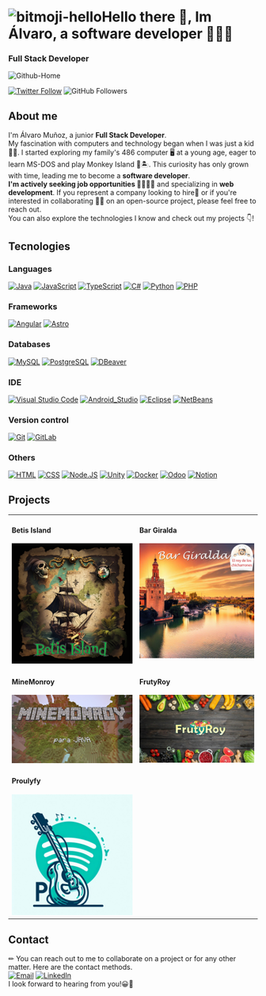 
# ![bitmoji-hello](https://github.com/Prouly/Prouly/assets/80397239/d99dad50-f50c-4099-8910-6fbd664eafd7)Hello there 👋, Im Álvaro, a software developer 👨🏻‍💻

### Full Stack Developer
![Github-Home](https://github.com/Prouly/Prouly/assets/80397239/ac733691-49cf-4a4e-a93f-1c113a321350)

[![Twitter Follow](https://img.shields.io/twitter/follow/prouly?style=social)](https://twitter.com/prouly)
![GitHub Followers](https://img.shields.io/github/followers/prouly?style=social)

## About me
I'm Álvaro Muñoz, a junior **Full Stack Developer**. <br>My fascination with computers and technology began when I was just a kid 👦🏻. I started exploring my family's 486 computer 🖥 at a young age, eager to learn MS-DOS and play Monkey Island 🐒🏝. This curiosity has only grown with time, leading me to become a **software developer**. <br>**I'm actively seeking job opportunities 🔎👷🏻‍♂️** and specializing in **web development**. If you represent a company looking to hire🛒 or if you're interested in collaborating 🤝🏻 on an open-source project, please feel free to reach out. <br>You can also explore the technologies I know and check out my projects 👇!

## Tecnologies

### Languages
[![Java](https://img.shields.io/badge/Java-007396?style=for-the-badge&logo=openjdk&logoColor=white&labelColor=101010)](https://www.java.com/)
[![JavaScript](https://img.shields.io/badge/JavaScript-F7DF1E?style=for-the-badge&logo=javascript&logoColor=white&labelColor=101010)](https://www.javascript.com/)
[![TypeScript](https://img.shields.io/badge/TypeScript-007ACC?style=for-the-badge&logo=typescript&logoColor=white&labelColor=101010)](https://www.typescriptlang.org/)
[![C#](https://img.shields.io/badge/C%23-68217A?style=for-the-badge&logo=c-sharp&logoColor=white&labelColor=101010)](https://dotnet.microsoft.com/)
[![Python](https://img.shields.io/badge/Python-yellow?style=for-the-badge&logo=python&logoColor=white&labelColor=101010)](https://www.python.org/)
[![PHP](https://img.shields.io/badge/PHP-777BB4?style=for-the-badge&logo=php&logoColor=white&labelColor=101010)](https://www.php.net/)

### Frameworks
[![Angular](https://img.shields.io/badge/Angular-DD0031?style=for-the-badge&logo=angular&logoColor=white&labelColor=101010)](https://angular.io/)
[![Astro](https://img.shields.io/badge/Astro-ff7e33?style=for-the-badge&logo=astro&logoColor=white&labelColor=000000)](https://astro.build/)

### Databases
[![MySQL](https://img.shields.io/badge/MySQL-4479A1?style=for-the-badge&logo=mysql&logoColor=white&labelColor=101010)](https://www.mysql.com/)
[![PostgreSQL](https://img.shields.io/badge/PostgreSQL-316192?style=for-the-badge&logo=postgresql&logoColor=white&labelColor=101010)](https://www.postgresql.org/)
[![DBeaver](https://img.shields.io/badge/DBeaver-006CAA?style=for-the-badge&logo=dbeaver&logoColor=white&labelColor=101010)](https://dbeaver.io/)

### IDE
[![Visual Studio Code](https://img.shields.io/badge/Visual_Studio_Code-0078D4?style=for-the-badge&logo=visual%20studio%20code&logoColor=white&labelColor=101010)](https://code.visualstudio.com/)
[![Android_Studio](https://img.shields.io/badge/Android_Studio-3DDC84?style=for-the-badge&logo=android-studio&logoColor=white&color=3DDC84&labelColor=101010)](https://developer.android.com/studio)
[![Eclipse](https://img.shields.io/badge/Eclipse-2C2255?style=for-the-badge&logo=eclipse&logoColor=white&labelColor=101010)](https://eclipseide.org/)
[![NetBeans](https://img.shields.io/badge/NetBeans-008C45?style=for-the-badge&logo=apache-netbeans-ide&logoColor=white&labelColor=101010)](https://netbeans.apache.org/)

### Version control
[![Git](https://img.shields.io/badge/Git-F05032?style=for-the-badge&logo=git&logoColor=white&labelColor=101010)](https://git-scm.com/)
[![GitLab](https://img.shields.io/badge/GitLab-330F63?style=for-the-badge&logo=gitlab&logoColor=white&labelColor=101010)](https://gitlab.com/)

### Others
[![HTML](https://img.shields.io/badge/HTML-E34F26?style=for-the-badge&logo=html5&logoColor=white&labelColor=101010)]()
[![CSS](https://img.shields.io/badge/CSS-1572B6?style=for-the-badge&logo=css3&logoColor=white&labelColor=101010)]()
[![Node.JS](https://img.shields.io/badge/Node.JS-339933?style=for-the-badge&logo=node.js&logoColor=white&labelColor=101010)](https://nodejs.org/)
[![Unity](https://img.shields.io/badge/Unity-000000?style=for-the-badge&logo=unity&logoColor=white&labelColor=101010)](https://unity.com/)
[![Docker](https://img.shields.io/badge/Docker-2496ED?style=for-the-badge&logo=docker&logoColor=white&labelColor=101010)](https://www.docker.com/)
[![Odoo](https://img.shields.io/badge/Odoo-167BFF?style=for-the-badge&logo=odoo&logoColor=white&labelColor=101010)](https://www.odoo.com/)
[![Notion](https://img.shields.io/badge/Notion-000000?style=for-the-badge&logo=notion&logoColor=white&labelColor=101010)](https://www.notion.so/)

## Projects
<!--
[![BarGiralda](https://github.com/Prouly/bar-giralda/blob/main/fondo-barGiralda.png)](https://github.com/Prouly/bar-giralda)
[![BetisIsland](https://github.com/Prouly/betis-island/blob/main/Betis-Island-portada.png)](https://github.com/Prouly/betis-island)
-->
<table style="width:100%">
<tr>
<td valign="top">
<h4>Betis Island</h4>
<a href="https://github.com/Prouly/betis-island" target="_blank">
<img src="https://github.com/Prouly/betis-island/blob/main/Betis-Island-portada.png" width='400px' height='auto'>
</a>
</td>
<td valign="top">
<h4>Bar Giralda</h4>
<a href="https://github.com/Prouly/bar-giralda" target="_blank">
<img src="https://github.com/Prouly/bar-giralda/blob/main/fondo-barGiralda.png" width='400px' height='auto'>
</a>
</td>
</tr>
<tr>
<td valign="top">
<h4>MineMonroy</h4>
<a href="https://github.com/Prouly/Mineroy" target="_blank">
<img src="https://github.com/Prouly/Mineroy/blob/main/minemonroy.jpg" width='400px' height='auto'>
</a>
</td>
<td valign="top">
<h4>FrutyRoy</h4>
<a href="https://github.com/Prouly/frutyroy" target="_blank">
<img src="https://github.com/Prouly/Prouly/blob/main/FrutyRoy-logoV2.jpg" width='400px' height='auto'>
</a>
</td>
</tr>
<tr>
<td valign="top">
<h4>Proulyfy</h4>
<a href="https://github.com/Prouly/proulyfy" target="_blank">
<img src="https://github.com/Prouly/proulyfy/blob/main/public/img/proulyfy-logo.jpg" width='400px' height='auto'>
</a>
</td>   
</tr>
</table>

## Contact
✏ You can reach out to me to collaborate on a project or for any other matter. Here are the contact methods.<br>
[![Email](https://img.shields.io/badge/alvaromunozadan@gmail.com-personal_email-D14836?style=for-the-badge&logo=gmail&logoColor=white&labelColor=101010)](mailto:alvaromunozadan@gmail.com)
[![LinkedIn](https://img.shields.io/badge/LinkedIn-Álvaro_Muñoz_Adán-0077B5?style=for-the-badge&logo=linkedin&logoColor=white&labelColor=101010)](https://www.linkedin.com/in/alvaro-mu%C3%B1oz-adan/)<br>
I look forward to hearing from you!😀📖
